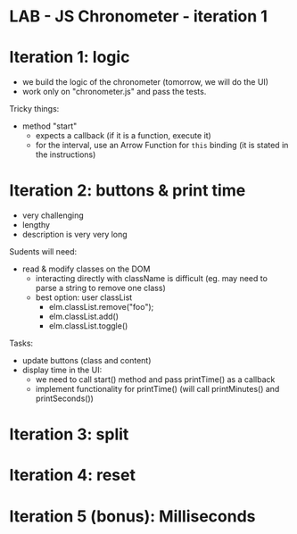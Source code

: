 
# LAB - JS Chronometer - iteration 1


<!-- 

- iteration 1: not so difficult
- iterations 2,3,4: very challenging and take TIME

-->


# Iteration 1: logic
- we build the logic of the chronometer (tomorrow, we will do the UI)
- work only on "chronometer.js" and pass the tests.

Tricky things:
- method "start"
  - expects a callback (if it is a function, execute it)
  - for the interval, use an Arrow Function for `this` binding (it is stated in the instructions)

# Iteration 2: buttons & print time
- very challenging
- lengthy
- description is very very long

Sudents will need:
- read & modify classes on the DOM
  - interacting directly with className is difficult (eg. may need to parse a string to remove one class)
  - best option: user classList
    - elm.classList.remove("foo");
    - elm.classList.add()
    - elm.classList.toggle()


Tasks:
- update buttons (class and content)
- display time in the UI:
  - we need to call start() method and pass printTime() as a callback
  - implement functionality for printTime() (will call printMinutes() and printSeconds())
  
# Iteration 3: split
# Iteration 4: reset
# Iteration 5 (bonus): Milliseconds

